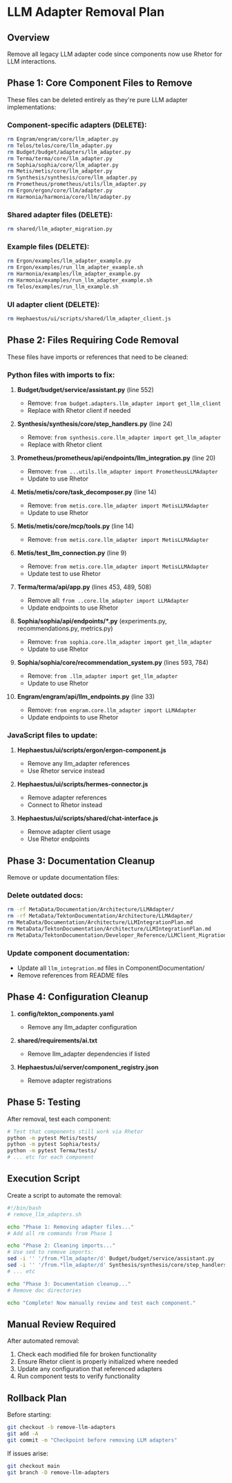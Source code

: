 # LLM Adapter Removal Plan

## Overview
Remove all legacy LLM adapter code since components now use Rhetor for LLM interactions.

## Phase 1: Core Component Files to Remove
These files can be deleted entirely as they're pure LLM adapter implementations:

### Component-specific adapters (DELETE):
```bash
rm Engram/engram/core/llm_adapter.py
rm Telos/telos/core/llm_adapter.py
rm Budget/budget/adapters/llm_adapter.py
rm Terma/terma/core/llm_adapter.py
rm Sophia/sophia/core/llm_adapter.py
rm Metis/metis/core/llm_adapter.py
rm Synthesis/synthesis/core/llm_adapter.py
rm Prometheus/prometheus/utils/llm_adapter.py
rm Ergon/ergon/core/llm/adapter.py
rm Harmonia/harmonia/core/llm/adapter.py
```

### Shared adapter files (DELETE):
```bash
rm shared/llm_adapter_migration.py
```

### Example files (DELETE):
```bash
rm Ergon/examples/llm_adapter_example.py
rm Ergon/examples/run_llm_adapter_example.sh
rm Harmonia/examples/llm_adapter_example.py
rm Harmonia/examples/run_llm_adapter_example.sh
rm Telos/examples/run_llm_example.sh
```

### UI adapter client (DELETE):
```bash
rm Hephaestus/ui/scripts/shared/llm_adapter_client.js
```

## Phase 2: Files Requiring Code Removal
These files have imports or references that need to be cleaned:

### Python files with imports to fix:
1. **Budget/budget/service/assistant.py** (line 552)
   - Remove: `from budget.adapters.llm_adapter import get_llm_client`
   - Replace with Rhetor client if needed

2. **Synthesis/synthesis/core/step_handlers.py** (line 24)
   - Remove: `from synthesis.core.llm_adapter import get_llm_adapter`
   - Replace with Rhetor client

3. **Prometheus/prometheus/api/endpoints/llm_integration.py** (line 20)
   - Remove: `from ...utils.llm_adapter import PrometheusLLMAdapter`
   - Update to use Rhetor

4. **Metis/metis/core/task_decomposer.py** (line 14)
   - Remove: `from metis.core.llm_adapter import MetisLLMAdapter`
   - Update to use Rhetor

5. **Metis/metis/core/mcp/tools.py** (line 14)
   - Remove: `from metis.core.llm_adapter import MetisLLMAdapter`

6. **Metis/test_llm_connection.py** (line 9)
   - Remove: `from metis.core.llm_adapter import MetisLLMAdapter`
   - Update test to use Rhetor

7. **Terma/terma/api/app.py** (lines 453, 489, 508)
   - Remove all: `from ..core.llm_adapter import LLMAdapter`
   - Update endpoints to use Rhetor

8. **Sophia/sophia/api/endpoints/*.py** (experiments.py, recommendations.py, metrics.py)
   - Remove: `from sophia.core.llm_adapter import get_llm_adapter`
   - Update to use Rhetor

9. **Sophia/sophia/core/recommendation_system.py** (lines 593, 784)
   - Remove: `from .llm_adapter import get_llm_adapter`
   - Update to use Rhetor

10. **Engram/engram/api/llm_endpoints.py** (line 33)
    - Remove: `from engram.core.llm_adapter import LLMAdapter`
    - Update endpoints to use Rhetor

### JavaScript files to update:
1. **Hephaestus/ui/scripts/ergon/ergon-component.js**
   - Remove any llm_adapter references
   - Use Rhetor service instead

2. **Hephaestus/ui/scripts/hermes-connector.js**
   - Remove adapter references
   - Connect to Rhetor instead

3. **Hephaestus/ui/scripts/shared/chat-interface.js**
   - Remove adapter client usage
   - Use Rhetor endpoints

## Phase 3: Documentation Cleanup
Remove or update documentation files:

### Delete outdated docs:
```bash
rm -rf MetaData/Documentation/Architecture/LLMAdapter/
rm -rf MetaData/TektonDocumentation/Architecture/LLMAdapter/
rm MetaData/Documentation/Architecture/LLMIntegrationPlan.md
rm MetaData/TektonDocumentation/Architecture/LLMIntegrationPlan.md
rm MetaData/TektonDocumentation/Developer_Reference/LLMClient_Migration_Guide.md
```

### Update component documentation:
- Update all `llm_integration.md` files in ComponentDocumentation/
- Remove references from README files

## Phase 4: Configuration Cleanup

1. **config/tekton_components.yaml**
   - Remove any llm_adapter configuration

2. **shared/requirements/ai.txt**
   - Remove llm_adapter dependencies if listed

3. **Hephaestus/ui/server/component_registry.json**
   - Remove adapter registrations

## Phase 5: Testing

After removal, test each component:
```bash
# Test that components still work via Rhetor
python -m pytest Metis/tests/
python -m pytest Sophia/tests/
python -m pytest Terma/tests/
# ... etc for each component
```

## Execution Script

Create a script to automate the removal:

```bash
#!/bin/bash
# remove_llm_adapters.sh

echo "Phase 1: Removing adapter files..."
# Add all rm commands from Phase 1

echo "Phase 2: Cleaning imports..."
# Use sed to remove imports:
sed -i '' '/from.*llm_adapter/d' Budget/budget/service/assistant.py
sed -i '' '/from.*llm_adapter/d' Synthesis/synthesis/core/step_handlers.py
# ... etc

echo "Phase 3: Documentation cleanup..."
# Remove doc directories

echo "Complete! Now manually review and test each component."
```

## Manual Review Required

After automated removal:
1. Check each modified file for broken functionality
2. Ensure Rhetor client is properly initialized where needed
3. Update any configuration that referenced adapters
4. Run component tests to verify functionality

## Rollback Plan

Before starting:
```bash
git checkout -b remove-llm-adapters
git add -A
git commit -m "Checkpoint before removing LLM adapters"
```

If issues arise:
```bash
git checkout main
git branch -D remove-llm-adapters
```